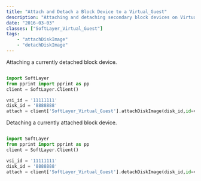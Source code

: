 ```yaml
---
title: "Attach and Detach a Block Device to a Virtual_Guest"
description: "Attaching and detaching secondary block devices on Virtual Guests"
date: "2016-03-03"
classes: ["SoftLayer_Virtual_Guest"]
tags:
    - "attachDiskImage"
    - "detachDiskImage"
---
```


Attaching a currently detached block device.
```python

import SoftLayer
from pprint import pprint as pp
client = SoftLayer.Client()

vsi_id = '11111111'
disk_id = '8888888'
attach = client['SoftLayer_Virtual_Guest'].attachDiskImage(disk_id,id=vsi_id)
```

Detaching a currently attached block device.
```python

import SoftLayer
from pprint import pprint as pp
client = SoftLayer.Client()

vsi_id = '11111111'
disk_id = '8888888'
attach = client['SoftLayer_Virtual_Guest'].detachDiskImage(disk_id,id=vsi_id)
```
